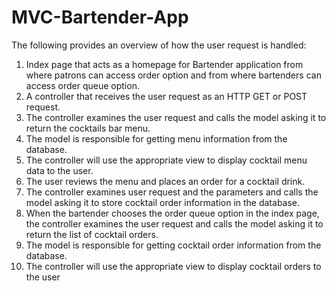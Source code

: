 # MVC-Bartender-App
The following provides an overview of how the user request is handled:
1. Index page that acts as a homepage for Bartender application from where patrons can access order
option and from where bartenders can access order queue option.
2. A controller that receives the user request as an HTTP GET or POST request.
3. The controller examines the user request and calls the model asking it to return the cocktails bar
menu.
4. The model is responsible for getting menu information from the database.
5. The controller will use the appropriate view to display cocktail menu data to the user.
6. The user reviews the menu and places an order for a cocktail drink.
7. The controller examines user request and the parameters and calls the model asking it to store
cocktail order information in the database.
8. When the bartender chooses the order queue option in the index page, the controller examines the
user request and calls the model asking it to return the list of cocktail orders.
9. The model is responsible for getting cocktail order information from the database.
10. The controller will use the appropriate view to display cocktail orders to the user
